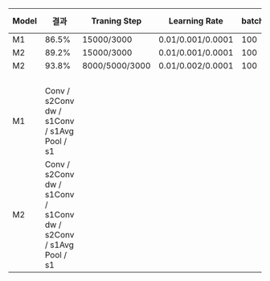 | Model | 결과                                                             | Traning Step   | Learning Rate     | batch_size | optimizer                | activation function | silence_percentage | unknown_percentage | time_shift_ms | sample_rate |
|-------|------------------------------------------------------------------|----------------|-------------------|------------|--------------------------|---------------------|--------------------|--------------------|---------------|-------------|
| M1    | 86.5%                                                            | 15000/3000     | 0.01/0.001/0.0001 | 100        | GradientDescentOptimizer | Relu                | 10                 | 10                 | 100           | 16000       |
| M2    | 89.2%                                                            | 15000/3000     | 0.01/0.001/0.0001 | 100        | GradientDescentOptimizer | Relu                |                    |                    |               |             |
| M2    | 93.8%                                                            | 8000/5000/3000 | 0.01/0.002/0.0001 | 100        | RMSPropOptimizer         | Relu                |                    |                    |               |             |
|       |                                                                  |                |                   |            |                          |                     |                    |                    |               |             |
|       |                                                                  |                |                   |            |                          |                     |                    |                    |               |             |
|       |                                                                  |                |                   |            |                          |                     |                    |                    |               |             |
|       |                                                                  |                |                   |            |                          |                     |                    |                    |               |             |
| M1    | Conv / s2Conv dw / s1Conv / s1Avg Pool / s1                      |                |                   |            |                          |                     |                    |                    |               |             |
| M2    | Conv / s2Conv dw / s1Conv / s1Conv dw / s2Conv / s1Avg Pool / s1 |                |                   |            |                          |                     |                    |                    |               |             |
